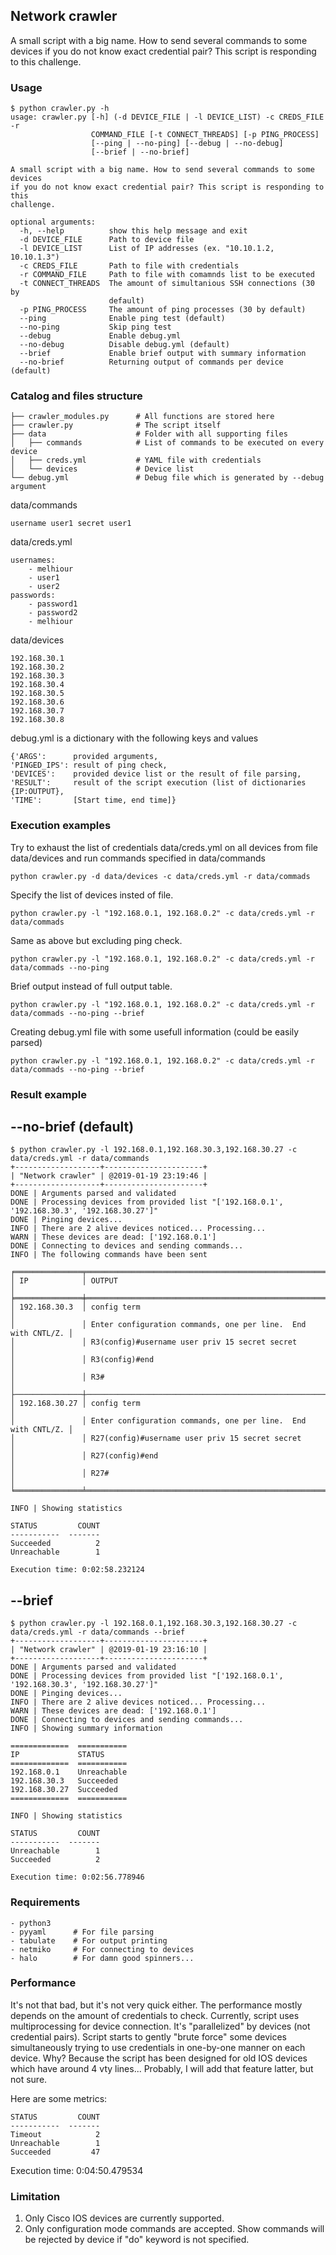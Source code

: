 ## Network crawler

A small script with a big name.
How to send several commands to some devices if you do not know exact credential pair? This script is responding to this challenge.

### Usage
```
$ python crawler.py -h
usage: crawler.py [-h] (-d DEVICE_FILE | -l DEVICE_LIST) -c CREDS_FILE -r
                  COMMAND_FILE [-t CONNECT_THREADS] [-p PING_PROCESS]
                  [--ping | --no-ping] [--debug | --no-debug]
                  [--brief | --no-brief]

A small script with a big name. How to send several commands to some devices
if you do not know exact credential pair? This script is responding to this
challenge.

optional arguments:
  -h, --help          show this help message and exit
  -d DEVICE_FILE      Path to device file
  -l DEVICE_LIST      List of IP addresses (ex. "10.10.1.2, 10.10.1.3")
  -c CREDS_FILE       Path to file with credentials
  -r COMMAND_FILE     Path to file with comamnds list to be executed
  -t CONNECT_THREADS  The amount of simultanious SSH connections (30 by
                      default)
  -p PING_PROCESS     The amount of ping processes (30 by default)
  --ping              Enable ping test (default)
  --no-ping           Skip ping test
  --debug             Enable debug.yml
  --no-debug          Disable debug.yml (default)
  --brief             Enable brief output with summary information
  --no-brief          Returning output of commands per device (default)
```

### Catalog and files structure
```
├── crawler_modules.py      # All functions are stored here
├── crawler.py              # The script itself
├── data                    # Folder with all supporting files
│   ├── commands            # List of commands to be executed on every device
│   ├── creds.yml           # YAML file with credentials
│   └── devices             # Device list
└── debug.yml               # Debug file which is generated by --debug argument
```

data/commands
```
username user1 secret user1
```

data/creds.yml
```
usernames:
    - melhiour
    - user1
    - user2
passwords:
    - password1
    - password2
    - melhiour
```

data/devices
```
192.168.30.1
192.168.30.2
192.168.30.3
192.168.30.4
192.168.30.5
192.168.30.6
192.168.30.7
192.168.30.8
```

debug.yml
is a dictionary with the following keys and values
```
{'ARGS':      provided arguments,
'PINGED_IPS': result of ping check,
'DEVICES':    provided device list or the result of file parsing,
'RESULT':     result of the script execution (list of dictionaries {IP:OUTPUT},
'TIME':       [Start time, end time]}
```

### Execution examples
Try to exhaust the list of credentials data/creds.yml on all devices from file data/devices and run commands specified in data/commands
```
python crawler.py -d data/devices -c data/creds.yml -r data/commads
```

Specify the list of devices insted of file.
```
python crawler.py -l "192.168.0.1, 192.168.0.2" -c data/creds.yml -r data/commads
```

Same as above but excluding ping check.
```
python crawler.py -l "192.168.0.1, 192.168.0.2" -c data/creds.yml -r data/commads --no-ping
```

Brief output instead of full output table.
```
python crawler.py -l "192.168.0.1, 192.168.0.2" -c data/creds.yml -r data/commads --no-ping --brief
```

Creating debug.yml file with some usefull information (could be easily parsed)
```
python crawler.py -l "192.168.0.1, 192.168.0.2" -c data/creds.yml -r data/commads --no-ping --brief
```

### Result example
## --no-brief (default)
```
$ python crawler.py -l 192.168.0.1,192.168.30.3,192.168.30.27 -c data/creds.yml -r data/commands
+-------------------+----------------------+
| "Network crawler" | @2019-01-19 23:19:46 |
+-------------------+----------------------+
DONE | Arguments parsed and validated
DONE | Processing devices from provided list "['192.168.0.1', '192.168.30.3', '192.168.30.27']"
DONE | Pinging devices...
INFO | There are 2 alive devices noticed... Processing...
WARN | These devices are dead: ['192.168.0.1']
DONE | Connecting to devices and sending commands...
INFO | The following commands have been sent

╒═══════════════╤═══════════════════════════════════════════════════════════════╕
│ IP            │ OUTPUT                                                        │
╞═══════════════╪═══════════════════════════════════════════════════════════════╡
│ 192.168.30.3  │ config term                                                   │
│               │ Enter configuration commands, one per line.  End with CNTL/Z. │
│               │ R3(config)#username user priv 15 secret secret                │
│               │ R3(config)#end                                                │
│               │ R3#                                                           │
├───────────────┼───────────────────────────────────────────────────────────────┤
│ 192.168.30.27 │ config term                                                   │
│               │ Enter configuration commands, one per line.  End with CNTL/Z. │
│               │ R27(config)#username user priv 15 secret secret               │
│               │ R27(config)#end                                               │
│               │ R27#                                                          │
╘═══════════════╧═══════════════════════════════════════════════════════════════╛

INFO | Showing statistics

STATUS         COUNT
-----------  -------
Succeeded          2
Unreachable        1

Execution time: 0:02:58.232124
```

## --brief
```
$ python crawler.py -l 192.168.0.1,192.168.30.3,192.168.30.27 -c data/creds.yml -r data/commands --brief
+-------------------+----------------------+
| "Network crawler" | @2019-01-19 23:16:10 |
+-------------------+----------------------+
DONE | Arguments parsed and validated
DONE | Processing devices from provided list "['192.168.0.1', '192.168.30.3', '192.168.30.27']"
DONE | Pinging devices...
INFO | There are 2 alive devices noticed... Processing...
WARN | These devices are dead: ['192.168.0.1']
DONE | Connecting to devices and sending commands...
INFO | Showing summary information

=============  ===========
IP             STATUS
=============  ===========
192.168.0.1    Unreachable
192.168.30.3   Succeeded
192.168.30.27  Succeeded
=============  ===========

INFO | Showing statistics

STATUS         COUNT
-----------  -------
Unreachable        1
Succeeded          2

Execution time: 0:02:56.778946
```

### Requirements
```
- python3
- pyyaml      # For file parsing
- tabulate    # For output printing
- netmiko     # For connecting to devices
- halo        # For damn good spinners...
```

### Performance
It's not that bad, but it's not very quick either. The performance mostly depends on the amount of credentials to check. Currently, script uses multiprocessing for device connection. It's "parallelized" by devices (not credential pairs). Script starts to gently "brute force" some devices simultaneously trying to use credentials in one-by-one manner on each device. Why? Because the script has been designed for old IOS devices which have around 4 vty lines... Probably, I will add that feature latter, but not sure. 

Here are some metrics:
```
STATUS         COUNT
-----------  -------
Timeout            2
Unreachable        1
Succeeded         47
```
Execution time: 0:04:50.479534

### Limitation
1. Only Cisco IOS devices are currently supported.
2. Only configuration mode commands are accepted. Show commands will be rejected by device if "do" keyword is not specified.
